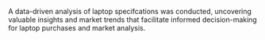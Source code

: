 A data-driven analysis of laptop specifcations was conducted, uncovering valuable insights and market trends that
facilitate informed decision-making for laptop purchases and market analysis.
